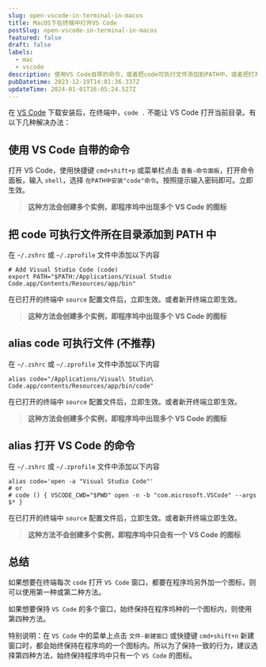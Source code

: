 ```yaml
---
slug: open-vscode-in-terminal-in-macos
title: MacOS下在终端中打开VS Code
postSlug: open-vscode-in-terminal-in-macos
featured: false
draft: false
labels:
  - mac
  - vscode
description: 使用VS Code自带的命令，或者把code可执行文件添加到PATH中。或者把打开VS Code的命令alias为code命令。
pubDatetime: 2023-12-19T14:01:36.337Z
updateTime: 2024-01-01T16:05:24.527Z
---
```


在 [VS Code](https://code.visualstudio.com/) 下载安装后，在终端中，`code .` 不能让 VS Code 打开当前目录。有以下几种解决办法：

## 使用 VS Code 自带的命令

打开 VS Code，使用快捷键 `cmd+shift+p` 或菜单栏点击 `查看-命令面板`，打开命令面板，输入 `shell`，选择 `在PATH中安装"code"命令`。按照提示输入密码即可。立即生效。

> **这种方法会创建多个实例，即程序坞中出现多个 VS Code 的图标**

## 把 code 可执行文件所在目录添加到 PATH 中

在 `~/.zshrc` 或 `~/.zprofile` 文件中添加以下内容

```shell
# Add Visual Studio Code (code)
export PATH="$PATH:/Applications/Visual Studio Code.app/Contents/Resources/app/bin"
```

在已打开的终端中 `source` 配置文件后，立即生效。或者新开终端立即生效。

> **这种方法会创建多个实例，即程序坞中出现多个 VS Code 的图标**

## alias code 可执行文件 (不推荐)

在 `~/.zshrc` 或 `~/.zprofile` 文件中添加以下内容

```shell
alias code="/Applications/Visual\ Studio\ Code.app/contents/Resources/app/bin/code"
```

在已打开的终端中 `source` 配置文件后，立即生效。或者新开终端立即生效。

> **这种方法会创建多个实例，即程序坞中出现多个 VS Code 的图标**

## alias 打开 VS Code 的命令

在 `~/.zshrc` 或 `~/.zprofile` 文件中添加以下内容

```shell
alias code='open -a "Visual Studio Code"'
# or
# code () { VSCODE_CWD="$PWD" open -n -b "com.microsoft.VSCode" --args $* }
```

在已打开的终端中 `source` 配置文件后，立即生效。或者新开终端立即生效。

> **这种方法不会创建多个实例，即程序坞中只会有一个 VS Code 的图标**

## 总结

如果想要在终端每次 `code` 打开 `VS Code` 窗口，都要在程序坞另外加一个图标，则可以使用第一种或第二种方法。

如果想要保持 `VS Code` 的多个窗口，始终保持在程序坞种的一个图标内，则使用第四种方法。

特别说明：在 `VS Code` 中的菜单上点击 `文件-新建窗口` 或快捷键 `cmd+shift+n` 新建窗口时，都会始终保持在程序坞的一个图标内。所以为了保持一致的行为，建议选择第四种方法，始终保持程序坞中只有一个 `VS Code` 的图标。
